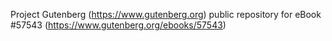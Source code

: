 Project Gutenberg (https://www.gutenberg.org) public repository for
eBook #57543 (https://www.gutenberg.org/ebooks/57543)
